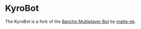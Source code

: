 # KyroBot

The KyroBot is a fork of the [Bancho Multiplayer Bot](https://github.com/matte-ek/banchomultiplayerbot) by [matte-ek](https://github.com/matte-ek).